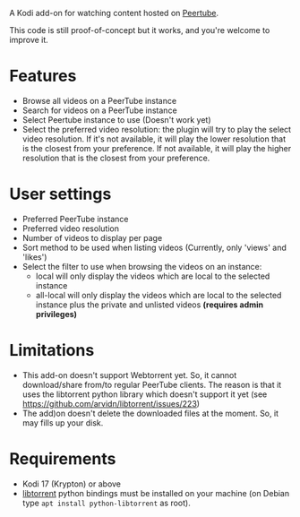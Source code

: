 A Kodi add-on for watching content hosted on [Peertube](http://joinpeertube.org/).

This code is still proof-of-concept but it works, and you're welcome to improve it.

# Features

* Browse all videos on a PeerTube instance 
* Search for videos on a PeerTube instance
* Select Peertube instance to use (Doesn't work yet)
* Select the preferred video resolution: the plugin will try to play the select video resolution.
If it's not available, it will play the lower resolution that is the closest from your preference.
If not available, it will play the higher resolution that is the closest from your preference.

# User settings

* Preferred PeerTube instance 
* Preferred video resolution
* Number of videos to display per page
* Sort method to be used when listing videos (Currently, only 'views' and
  'likes')
* Select the filter to use when browsing the videos on an instance:
  * local will only display the videos which are local to the selected instance
  * all-local will only display the videos which are local to the selected
    instance plus the private and unlisted videos **(requires admin privileges)**

# Limitations

* This add-on doesn't support Webtorrent yet. So, it cannot download/share from/to regular PeerTube clients.
The reason is that it uses the libtorrent python library which doesn't support it yet (see https://github.com/arvidn/libtorrent/issues/223)
* The add)on doesn't delete the downloaded files at the moment. So, it may fills up your disk.

# Requirements

* Kodi 17 (Krypton) or above
* [libtorrent](https://libtorrent.org/) python bindings must be installed on
  your machine (on Debian type `apt install python-libtorrent` as root).
